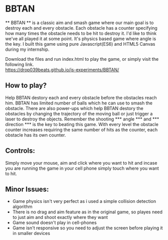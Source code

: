 # BBTAN

<p>** BBTAN ** is a classic aim and smash game where our main goal is to destroy each and every obstacle. Each obstacle has a counter specifying how many times the obstacle needs to be hit to destroy it. I'd like to think we've all played it at some point. It's physics based game where angle is the key. I built this game using pure Javascript(ES6) and HTML5 Canvas during my internship. 
</p>

Download the files and run index.html to play the game, or simply visit the following link.<br/>
https://drop039beats.github.io/js-experiments/BBTAN/

## How to play?
<p>
  Help BBTAN destory each and every obstacle before the obstacles reach him. BBTAN has limited number of balls which he can use to smash the obstacle. There are also power-ups which help BBTAN destory the obstacles by changing the trajectory of the moving ball or just trigger a laser to destroy the objects. Remember the shooting *** angle *** and *** direction *** is the key to beating this game. With every level the obstacle counter increases requiring the same number of hits as the counter, each obstacle has its own counter. 
</p>

## Controls:
<p>
  Simply move your mouse, aim  and click where you want to hit and incase you are running the game in your cell phone simply touch where you want to hit.
</p>

## Minor Issues:
  * Game physics isn't very perfect as i used a simple collision detection algorithm
  * There is no drag and aim feature as in the original game, so playes need to just aim and shoot exactly where they want
  * Game sound doesn't play in cell-phones
  * Game isn't responsive so you need to adjust the screen before playing it in smaller devices

